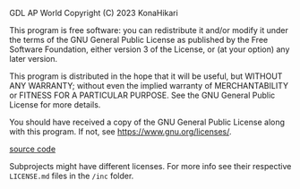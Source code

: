 GDL AP World
Copyright (C) 2023 KonaHikari

This program is free software: you can redistribute it and/or modify
it under the terms of the GNU General Public License as published by
the Free Software Foundation, either version 3 of the License, or
(at your option) any later version.

This program is distributed in the hope that it will be useful,
but WITHOUT ANY WARRANTY; without even the implied warranty of
MERCHANTABILITY or FITNESS FOR A PARTICULAR PURPOSE.  See the
GNU General Public License for more details.

You should have received a copy of the GNU General Public License
along with this program.  If not, see <https://www.gnu.org/licenses/>.

[source code](https://github.com/KonaHikari/gdl_ap_world)

Subprojects might have different licenses. For more info see their respective ``LICENSE.md`` files in the ``/inc`` folder.

